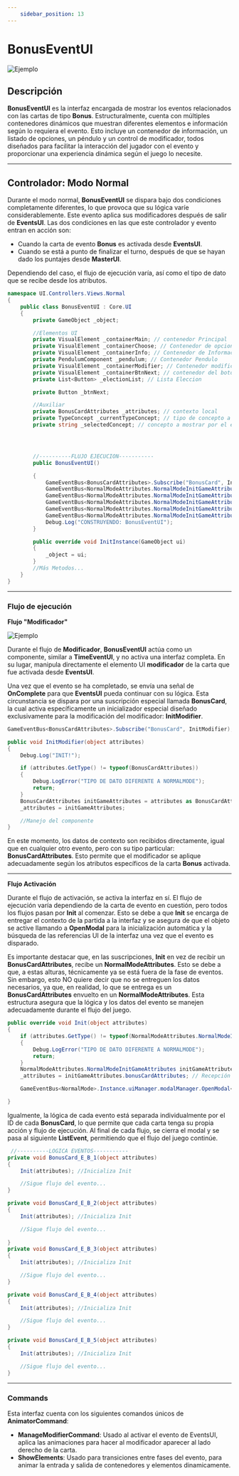 ```yaml
---
    sidebar_position: 13
---
```


# BonusEventUI

![Ejemplo ](../../../../../static/juego-img/interfaz/interfaces/game/BonusEventUI.png)

## Descripción

**BonusEventUI** es la interfaz encargada de mostrar los eventos relacionados con las cartas de tipo **Bonus**. Estructuralmente, cuenta con múltiples contenedores dinámicos que muestran diferentes elementos e información según lo requiera el evento. Esto incluye un contenedor de información, un listado de opciones, un péndulo y un control de modificador, todos diseñados para facilitar la interacción del jugador con el evento y proporcionar una experiencia dinámica según el juego lo necesite.

---

## Controlador: Modo Normal

Durante el modo normal, **BonusEventUI** se dispara bajo dos condiciones completamente diferentes, lo que provoca que su lógica varíe considerablemente. Este evento aplica sus modificadores después de salir de **EventsUI**. Las dos condiciones en las que este controlador y evento entran en acción son:

- Cuando la carta de evento **Bonus** es activada desde **EventsUI**.
- Cuando se está a punto de finalizar el turno, después de que se hayan dado los puntajes desde **MasterUI**.

Dependiendo del caso, el flujo de ejecución varía, así como el tipo de dato que se recibe desde los atributos.

```csharp
namespace UI.Controllers.Views.Normal
{
    public class BonusEventUI : Core.UI
    {
        private GameObject _object;

        //Elementos UI
        private VisualElement _containerMain; // contenedor Principal
        private VisualElement _containerChoose; // Contenedor de opciones
        private VisualElement _containerInfo; // Contenedor de Informacion
        private PendulumComponent _pendulum; // Contenedor Pendulo
        private VisualElement _containerModifier; // Contenedor modificador
        private VisualElement _containerBtnNext; // contenedor del boton Next
        private List<Button> _electionList; // Lista Eleccion

        private Button _btnNext;

        //Auxiliar
        private BonusCardAttributes _attributes; // contexto local
        private TypeConcept _currentTypeConcept; // tipo de concepto a manejar por el evento actual
        private string _selectedConcept; // concepto a mostrar por el evento actual




        //----------FLUJO EJECUCION-----------
        public BonusEventUI()

        {
            GameEventBus<BonusCardAttributes>.Subscribe("BonusCard", InitModifier);
            GameEventBus<NormalModeAttributes.NormalModeInitGameAttributes>.Subscribe("BonusCard_E_B_1", BonusCard_E_B_1);
            GameEventBus<NormalModeAttributes.NormalModeInitGameAttributes>.Subscribe("BonusCard_E_B_2", BonusCard_E_B_2);
            GameEventBus<NormalModeAttributes.NormalModeInitGameAttributes>.Subscribe("BonusCard_E_B_3", BonusCard_E_B_3);
            GameEventBus<NormalModeAttributes.NormalModeInitGameAttributes>.Subscribe("BonusCard_E_B_4", BonusCard_E_B_4);
            GameEventBus<NormalModeAttributes.NormalModeInitGameAttributes>.Subscribe("BonusCard_E_B_5", BonusCard_E_B_5);
            Debug.Log("CONSTRUYENDO: BonusEventUI");
        }

        public override void InitInstance(GameObject ui)
        {
            _object = ui;
        }
        //Más Metodos...
    }
}
```

---

### Flujo de ejecución

**Flujo "Modificador"**

![Ejemplo ](../../../../../static/juego-img/interfaz/interfaces/game/BonusEventUI2.png)

Durante el flujo de **Modificador**, **BonusEventUI** actúa como un componente, similar a **TimeEventUI**, y no activa una interfaz completa. En su lugar, manipula directamente el elemento UI **modificador** de la carta que fue activada desde **EventsUI**. 

Una vez que el evento se ha completado, se envía una señal de **OnComplete** para que **EventsUI** pueda continuar con su lógica. Esta circunstancia se dispara por una suscripción especial llamada **BonusCard**, la cual activa específicamente un inicializador especial diseñado exclusivamente para la modificación del modificador: **InitModifier**.

```csharp
GameEventBus<BonusCardAttributes>.Subscribe("BonusCard", InitModifier);

public void InitModifier(object attributes)
{
    Debug.Log("INIT!");

    if (attributes.GetType() != typeof(BonusCardAttributes))
    {
        Debug.LogError("TIPO DE DATO DIFERENTE A NORMALMODE");
        return;
    }
    BonusCardAttributes initGameAttributes = attributes as BonusCardAttributes;
    _attributes = initGameAttributes;

    //Manejo del componente
}
```

En este momento, los datos de contexto son recibidos directamente, igual que en cualquier otro evento, pero con su tipo particular: **BonusCardAttributes**. Esto permite que el modificador se aplique adecuadamente según los atributos específicos de la carta **Bonus** activada.

---

**Flujo Activación**

Durante el flujo de activación, se activa la interfaz en sí. El flujo de ejecución varía dependiendo de la carta de evento en cuestión, pero todos los flujos pasan por **Init** al comenzar. Esto se debe a que **Init** se encarga de entregar el contexto de la partida a la interfaz y se asegura de que el objeto se active llamando a **OpenModal** para la inicialización automática y la búsqueda de las referencias UI de la interfaz una vez que el evento es disparado.

Es importante destacar que, en las suscripciones, **Init** en vez de recibir un **BonusCardAttributes**, recibe un **NormalModeAttributes**. Esto se debe a que, a estas alturas, técnicamente ya se está fuera de la fase de eventos. Sin embargo, esto NO quiere decir que no se entreguen los datos necesarios, ya que, en realidad, lo que se entrega es un **BonusCardAttributes** envuelto en un **NormalModeAttributes**. Esta estructura asegura que la lógica y los datos del evento se manejen adecuadamente durante el flujo del juego.

```csharp
public override void Init(object attributes)
{
    if (attributes.GetType() != typeof(NormalModeAttributes.NormalModeInitGameAttributes))
    {
        Debug.LogError("TIPO DE DATO DIFERENTE A NORMALMODE");
        return;
    }
    NormalModeAttributes.NormalModeInitGameAttributes initGameAttributes = attributes as NormalModeAttributes.NormalModeInitGameAttributes; //Envoltorio
    _attributes = initGameAttributes.bonusCardAttributes; // Recepción de datos

    GameEventBus<NormalMode>.Instance.uiManager.modalManager.OpenModal<string>(typeof(BonusEventUI)); // Apertura Automatica

}
```

Igualmente, la lógica de cada evento está separada individualmente por el ID de cada **BonusCard**, lo que permite que cada carta tenga su propia acción y flujo de ejecución. Al final de cada flujo, se cierra el modal y se pasa al siguiente **ListEvent**, permitiendo que el flujo del juego continúe.

```csharp
 //----------LOGICA EVENTOS-----------
private void BonusCard_E_B_1(object attributes)
{
    Init(attributes); //Inicializa Init

    //Sigue flujo del evento...
}

private void BonusCard_E_B_2(object attributes)
{
    Init(attributes); //Inicializa Init

    //Sigue flujo del evento...
    
}
private void BonusCard_E_B_3(object attributes)
{
    Init(attributes); //Inicializa Init

    //Sigue flujo del evento...
}

private void BonusCard_E_B_4(object attributes)
{
    Init(attributes); //Inicializa Init

    //Sigue flujo del evento...
}

private void BonusCard_E_B_5(object attributes)
{
    Init(attributes); //Inicializa Init

    //Sigue flujo del evento...
}
```

---

### Commands

Esta interfaz cuenta con los siguientes comandos únicos de **AnimatorCommand**: 
- **ManageModifierCommand**: Usado al activar el evento de EventsUI, aplica las animaciones para hacer al modificador aparecer al lado derecho de la carta.
- **ShowElements**: Usado para transiciones entre fases del evento, para animar la entrada y salida de contenedores y elementos dinamicamente.
